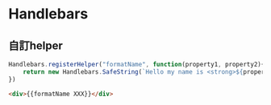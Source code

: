 # Handlebars
## 自訂helper
```javascript
Handlebars.registerHelper("formatName", function(property1, property2){
    return new Handlebars.SafeString(`Hello my name is <strong>${property1}</strong> and I live at <strong>${property2}</strong>`)
})
```
```html
<div>{{formatName XXX}}</div>
```